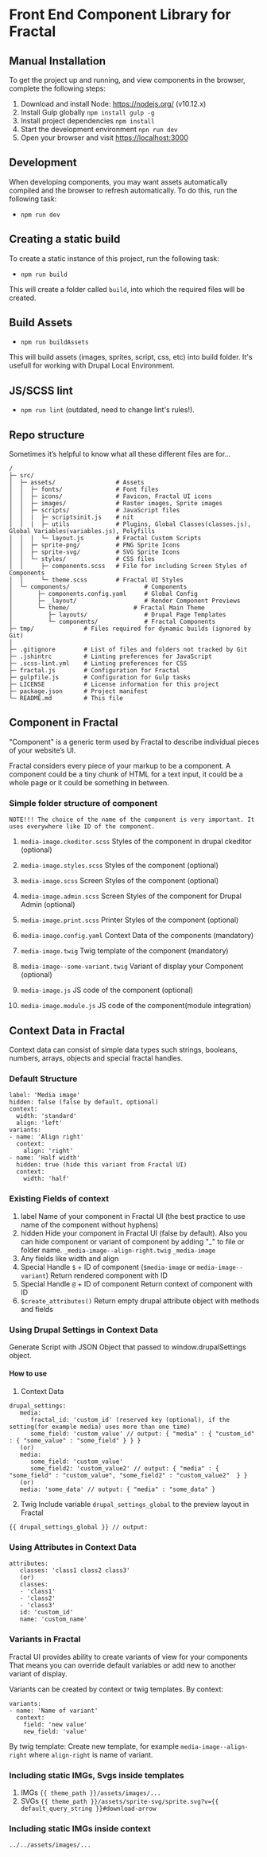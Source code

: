# Front End Component Library for Fractal

## Manual Installation
To get the project up and running, and view components in the browser, complete the following steps:

1. Download and install Node: <https://nodejs.org/> (v10.12.x)
2. Install Gulp globally `npm install gulp -g`
3. Install project dependencies `npm install`
4. Start the development environment `npn run dev` 
5. Open your browser and visit <https://localhost:3000>

## Development
When developing components, you may want assets automatically compiled and the browser to refresh automatically. To do this, run the following task:

* `npm run dev`

## Creating a static build
To create a static instance of this project, run the following task:

* `npm run build`

This will create a folder called `build`, into which the required files will be created.

## Build Assets

* `npm run buildAssets`

This will build assets (images, sprites, script, css, etc) into build folder.
It's usefull for working with Drupal Local Environment.

## JS/SCSS lint

* `npm run lint` (outdated, need to change lint's rules!).

## Repo structure
Sometimes it’s helpful to know what all these different files are for…

```
/
├─ src/
│  ├─ assets/                 # Assets
│  │  ├─ fonts/               # Font files
│  │  ├─ icons/               # Favicon, Fractal UI icons
│  │  ├─ images/              # Raster images, Sprite images 
│  │  ├─ scripts/             # JavaScript files
│  │  |  ├─ scriptsinit.js    # nit
│  │  |  ├─ utils             # Plugins, Global Classes(classes.js), Global Variables(variables.js), Polyfills
│  │  |  └─ layout.js         # Fractal Custom Scripts
│  │  ├─ sprite-png/          # PNG Sprite Icons
│  │  ├─ sprite-svg/          # SVG Sprite Icons
│  │  └─ styles/              # CSS files
│  │     ├─ components.scss   # File for including Screen Styles of Components
│  │     └─ theme.scss        # Fractal UI Styles
│  └─ components/                     # Components
│       ├─ components.config.yaml     # Global Config
│       ├─ _layout/                   # Render Component Previews
│       └─ theme/                  # Fractal Main Theme
│          ├─ layouts/                # Drupal Page Templates
│          └─ components/             # Fractal Components
├─ tmp/              # Files required for dynamic builds (ignored by Git)
│
├─ .gitignore        # List of files and folders not tracked by Git
├─ .jshintrc         # Linting preferences for JavaScript
├─ .scss-lint.yml    # Linting preferences for CSS
├─ fractal.js        # Configuration for Fractal
├─ gulpfile.js       # Configuration for Gulp tasks
├─ LICENSE           # License information for this project
├─ package.json      # Project manifest
└─ README.md         # This file
```

## Component in Fractal
"Component" is a generic term used by Fractal to describe individual pieces of your website’s UI.

Fractal considers every piece of your markup to be a component. A component could be a tiny chunk of HTML for a text input, it could be a whole page or it could be something in between.

### Simple folder structure of component

`NOTE!!! The choice of the name of the component is very important. It uses everywhere like ID of the component.`

1. `media-image.ckeditor.scss`
Styles of the component in drupal ckeditor (optional)

2. `media-image.styles.scss`
Styles of the component (optional)

3. `media-image.scss`
Screen Styles of the component (optional)

4. `media-image.admin.scss`
Screen Styles of the component for Drupal Admin (optional)

5. `media-image.print.scss`
Printer Styles of the component (optional)

6. `media-image.config.yaml` 
Context Data of the components (mandatory)

7. `media-image.twig`
Twig template of the component (mandatory)

8. `media-image--some-variant.twig`
Variant of display your Component (optional)

9. `media-image.js`
JS code of the component (optional)

10. `media-image.module.js`
JS code of the component(module integration)

## Context Data in Fractal
Context data can consist of simple data types such strings, booleans, numbers, arrays, objects and special fractal handles.

### Default Structure 
```
label: 'Media image'
hidden: false (false by default, optional)
context:
  width: 'standard'
  align: 'left'
variants:
- name: 'Align right'
  context:
    align: 'right'
- name: 'Half width'
  hidden: true (hide this variant from Fractal UI)
  context:
    width: 'half'
```

### Existing Fields of context
1. label
Name of your component in Fractal UI (the best practice to use name of the component without hyphens)
2. hidden 
Hide your component in Fractal UI (false by default). Also you can hide component or variant of component by adding "_" to file or folder name.
`_media-image--align-right.twig`
`_media-image`
3. Any fields like width and align
4. Special Handle `$` + ID of component (`$media-image` or `media-image--variant`)
Return rendered component with ID
5. Special Handle `@` + ID of component
Return context of component with ID
6. `$create_attributes()`
Return empty drupal attribute object with methods and fields

### Using Drupal Settings in Context Data
Generate Script with JSON Object that passed to window.drupalSettings object.
#### How to use
1. Context Data
```
drupal_settings:
   media:
      fractal_id: 'custom_id' (reserved key (optional), if the setting(for example media) uses more than one time)
      some_field: 'custom_value' // output: { "media" : { "custom_id" : { "some_value" : "some_field" } } }
   (or)
   media:
      some_field: 'custom_value'
      some_field2: 'custom_value2' // output: { "media" : { "some_field" : "custom_value", "some_field2" : "custom_value2"  } }
   (or)
   media: 'some_data' // output: { "media" : "some_data" }
```
2. Twig
Include variable `drupal_settings_global` to the preview layout in Fractal
```
{{ drupal_settings_global }} // output: 
```

### Using Attributes in Context Data
```
attributes:
   classes: 'class1 class2 class3'
   (or)
   classes: 
   - 'class1'
   - 'class2'
   - 'class3'
   id: 'custom_id'
   name: 'custom_name'
```

### Variants in Fractal
Fractal UI provides ability to create variants of view for your components
That means you can override default variables or add new to another variant of display.

Variants can be created by context or twig templates.
By context:
```
variants:
- name: 'Name of variant'
  context:
    field: 'new value'
    new_field: 'value'
```
By twig template:
Create new template, for example `media-image--align-right` where `align-right` is name of variant.

### Including static IMGs, Svgs inside templates
1. IMGs 
`{{ theme_path }}/assets/images/...`
2. SVGs 
`{{ theme_path }}/assets/sprite-svg/sprite.svg?v={{ default_query_string }}#download-arrow`

### Including static IMGs inside context
`../../assets/images/...`

